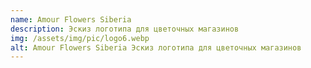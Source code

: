 ```yaml
---
name: Amour Flowers Siberia
description: Эскиз логотипа для цветочных магазинов
img: /assets/img/pic/logo6.webp
alt: Amour Flowers Siberia Эскиз логотипа для цветочных магазинов
---
```

